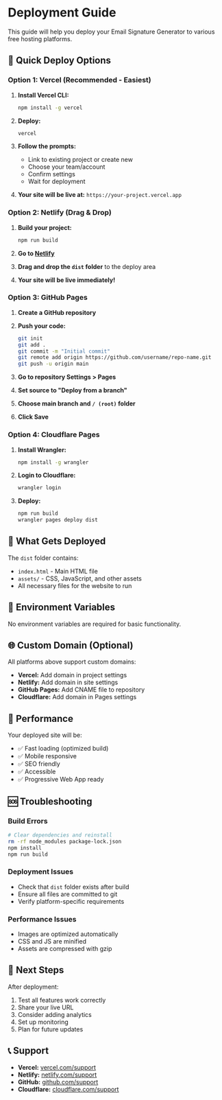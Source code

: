 # Deployment Guide

This guide will help you deploy your Email Signature Generator to various free hosting platforms.

## 🚀 Quick Deploy Options

### Option 1: Vercel (Recommended - Easiest)

1. **Install Vercel CLI:**
   ```bash
   npm install -g vercel
   ```

2. **Deploy:**
   ```bash
   vercel
   ```

3. **Follow the prompts:**
   - Link to existing project or create new
   - Choose your team/account
   - Confirm settings
   - Wait for deployment

4. **Your site will be live at:** `https://your-project.vercel.app`

### Option 2: Netlify (Drag & Drop)

1. **Build your project:**
   ```bash
   npm run build
   ```

2. **Go to [Netlify](https://netlify.com)**

3. **Drag and drop the `dist` folder** to the deploy area

4. **Your site will be live immediately!**

### Option 3: GitHub Pages

1. **Create a GitHub repository**

2. **Push your code:**
   ```bash
   git init
   git add .
   git commit -m "Initial commit"
   git remote add origin https://github.com/username/repo-name.git
   git push -u origin main
   ```

3. **Go to repository Settings > Pages**

4. **Set source to "Deploy from a branch"**

5. **Choose main branch and `/ (root)` folder**

6. **Click Save**

### Option 4: Cloudflare Pages

1. **Install Wrangler:**
   ```bash
   npm install -g wrangler
   ```

2. **Login to Cloudflare:**
   ```bash
   wrangler login
   ```

3. **Deploy:**
   ```bash
   npm run build
   wrangler pages deploy dist
   ```

## 📁 What Gets Deployed

The `dist` folder contains:
- `index.html` - Main HTML file
- `assets/` - CSS, JavaScript, and other assets
- All necessary files for the website to run

## 🔧 Environment Variables

No environment variables are required for basic functionality.

## 🌐 Custom Domain (Optional)

All platforms above support custom domains:
- **Vercel:** Add domain in project settings
- **Netlify:** Add domain in site settings
- **GitHub Pages:** Add CNAME file to repository
- **Cloudflare:** Add domain in Pages settings

## 📱 Performance

Your deployed site will be:
- ✅ Fast loading (optimized build)
- ✅ Mobile responsive
- ✅ SEO friendly
- ✅ Accessible
- ✅ Progressive Web App ready

## 🆘 Troubleshooting

### Build Errors
```bash
# Clear dependencies and reinstall
rm -rf node_modules package-lock.json
npm install
npm run build
```

### Deployment Issues
- Check that `dist` folder exists after build
- Ensure all files are committed to git
- Verify platform-specific requirements

### Performance Issues
- Images are optimized automatically
- CSS and JS are minified
- Assets are compressed with gzip

## 🎯 Next Steps

After deployment:
1. Test all features work correctly
2. Share your live URL
3. Consider adding analytics
4. Set up monitoring
5. Plan for future updates

## 📞 Support

- **Vercel:** [vercel.com/support](https://vercel.com/support)
- **Netlify:** [netlify.com/support](https://netlify.com/support)
- **GitHub:** [github.com/support](https://github.com/support)
- **Cloudflare:** [cloudflare.com/support](https://cloudflare.com/support)
